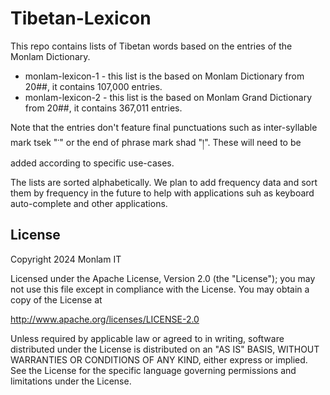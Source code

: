# Tibetan-Lexicon

This repo contains lists of Tibetan words based on the entries of the Monlam Dictionary. 

- monlam-lexicon-1 - this list is the based on Monlam Dictionary from 20##, it contains 107,000 entries. 
- monlam-lexicon-2 - this list is the based on Monlam Grand Dictionary from 20##, it contains 367,011 entries. 

Note that the entries don't feature final punctuations such as inter-syllable mark tsek "་" or the end of phrase mark shad "།". These will need to be added according to specific use-cases.

The lists are sorted alphabetically. We plan to add frequency data and sort them by frequency in the future to help with applications suh as keyboard auto-complete and other applications. 


## License

Copyright 2024 Monlam IT

Licensed under the Apache License, Version 2.0 (the "License");
you may not use this file except in compliance with the License.
You may obtain a copy of the License at

   http://www.apache.org/licenses/LICENSE-2.0

Unless required by applicable law or agreed to in writing, software
distributed under the License is distributed on an "AS IS" BASIS,
WITHOUT WARRANTIES OR CONDITIONS OF ANY KIND, either express or implied.
See the License for the specific language governing permissions and
limitations under the License.